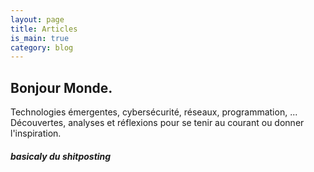 ```yaml
---
layout: page
title: Articles
is_main: true
category: blog
---
```


## Bonjour Monde.

Technologies émergentes, cybersécurité, réseaux, programmation, ... Découvertes, analyses et réflexions pour se tenir au courant ou donner l'inspiration.

##### basicaly du shitposting

